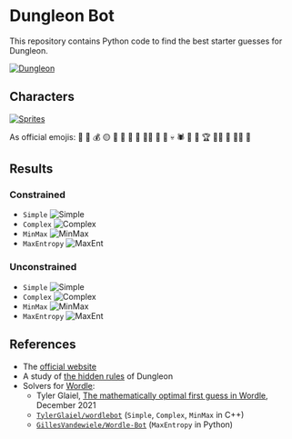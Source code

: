 # Dungleon Bot

This repository contains Python code to find the best starter guesses for Dungleon.

[![Dungleon][img-cover]][game]

## Characters

[![Sprites][img-sprites]][img-sprites-original]

As official emojis:
:bow_and_arrow: :bat: :moneybag: :yellow_circle: :dragon_face: :frog: :japanese_goblin: :crown: 🧙‍♀️ :imp: :japanese_ogre: :skull: :spider: :bust_in_silhouette: 🤡 :trophy: :man_farmer: :person_fencing: 🧙‍♂️ :zombie:

## Results

### Constrained

- `Simple`
![Simple][results-constrained-simple]
- `Complex`
![Complex][results-constrained-complex]
- `MinMax`
![MinMax][results-constrained-minmax]
- `MaxEntropy`
![MaxEnt][results-constrained-maxent]

### Unconstrained

- `Simple`
![Simple][results-unconstrained-simple]
- `Complex`
![Complex][results-unconstrained-complex]
- `MinMax`
![MinMax][results-unconstrained-minmax]
- `MaxEntropy`
![MaxEnt][results-unconstrained-maxent]

## References

- The [official website][game]
- A study of [the hidden rules][dungleon-rules] of Dungleon
- Solvers for [Wordle][wordle-game]:
  - Tyler Glaiel, [The mathematically optimal first guess in Wordle][wordle-bot-cpp-blog-post], December 2021
  - [`TylerGlaiel/wordlebot`][wordle-bot-cpp] (`Simple`, `Complex`, `MinMax` in C++)
  - [`GillesVandewiele/Wordle-Bot`][wordle-bot-python] (`MaxEntropy` in Python)

[game]: <https://www.dungleon.com/>
[img-cover]: <https://github.com/woctezuma/dungleon-bot/wiki/img/cover.png>
[img-sprites]: <https://github.com/woctezuma/dungleon-bot/wiki/img/sprites/big.png>
[img-sprites-original]: <https://www.dungleon.com/images/elements/big/sprites.png>
[dungleon-rules]: <https://github.com/woctezuma/dungleon>
[wordle-game]: <https://www.nytimes.com/games/wordle>
[wordle-bot-cpp-blog-post]: <https://medium.com/@tglaiel/the-mathematically-optimal-first-guess-in-wordle-cbcb03c19b0a>
[wordle-bot-cpp]: <https://github.com/TylerGlaiel/wordlebot>
[wordle-bot-python]: <https://github.com/GillesVandewiele/Wordle-Bot>
[results-constrained-simple]: <https://github.com/woctezuma/dungleon-bot/wiki/img/results/constrained/cpp_simple.png>
[results-constrained-complex]: <https://github.com/woctezuma/dungleon-bot/wiki/img/results/constrained/cpp_complex.png>
[results-constrained-minmax]: <https://github.com/woctezuma/dungleon-bot/wiki/img/results/constrained/cpp_minmax.png>
[results-constrained-maxent]: <https://github.com/woctezuma/dungleon-bot/wiki/img/results/constrained/cpp_maxent.png>
[results-unconstrained-simple]: <https://github.com/woctezuma/dungleon-bot/wiki/img/results/unconstrained/cpp_simple.png>
[results-unconstrained-complex]: <https://github.com/woctezuma/dungleon-bot/wiki/img/results/unconstrained/cpp_complex.png>
[results-unconstrained-minmax]: <https://github.com/woctezuma/dungleon-bot/wiki/img/results/unconstrained/cpp_minmax.png>
[results-unconstrained-maxent]: <https://github.com/woctezuma/dungleon-bot/wiki/img/results/unconstrained/cpp_maxent.png>
